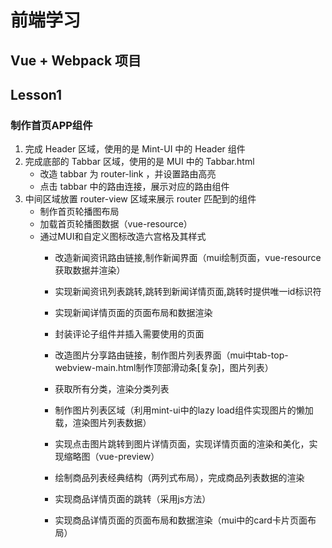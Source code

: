 # 前端学习

## Vue + Webpack 项目

## Lesson1
### 制作首页APP组件
1. 完成 Header 区域，使用的是 Mint-UI 中的 Header 组件
2. 完成底部的 Tabbar 区域，使用的是 MUI 中的 Tabbar.html 
    + 改造 tabbar 为 router-link ，并设置路由高亮
    + 点击 tabbar 中的路由连接，展示对应的路由组件
3. 中间区域放置 router-view 区域来展示 router 匹配到的组件
    + 制作首页轮播图布局
    + 加载首页轮播图数据（vue-resource）
    + 通过MUI和自定义图标改造六宫格及其样式
        + 改造新闻资讯路由链接,制作新闻界面（mui绘制页面，vue-resource获取数据并渲染）
        + 实现新闻资讯列表跳转,跳转到新闻详情页面,跳转时提供唯一id标识符
        + 实现新闻详情页面的页面布局和数据渲染
        + 封装评论子组件并插入需要使用的页面

        + 改造图片分享路由链接，制作图片列表界面（mui中tab-top-webview-main.html制作顶部滑动条[复杂]，图片列表）
        + 获取所有分类，渲染分类列表
        + 制作图片列表区域（利用mint-ui中的lazy load组件实现图片的懒加载，渲染图片列表数据）
        + 实现点击图片跳转到图片详情页面，实现详情页面的渲染和美化，实现缩略图（vue-preview）

        + 绘制商品列表经典结构（两列式布局），完成商品列表数据的渲染
        + 实现商品详情页面的跳转（采用js方法）
        + 实现商品详情页面的页面布局和数据渲染（mui中的card卡片页面布局）
